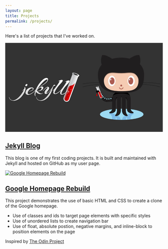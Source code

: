 ```yaml
---
layout: page
title: Projects
permalink: /projects/
---
```


Here's a list of projects that I've worked on. 

<div class='project'>
  <a href="/" target="_blank"><img src="/img/jekyll-github.jpg" alt="Jekyll and GitHub Logos"></a>
  <h2>
    <a href="/" target="_blank">Jekyll Blog</a>
  </h2>
  <div>
    <p>This blog is one of my first coding projects. It is built and maintained with Jekyll and hosted on GitHub as my user page.</p>  
  </div>

</div>

<div class='project'>
  <a href="/" target="_blank"><img src="https://www.google.com/images/branding/googlelogo/2x/googlelogo_color_272x92dp.png" alt="Google Homepage Rebuild"></a>
  <h2>
    <a href="/" target="_blank">Google Homepage Rebuild</a>
  </h2>
  <div>
    <p>This project demonstrates the use of basic HTML and CSS to create a clone of the Google homepage.</p>
    <ul>
	  <li>Use of classes and ids to target page elements with specific styles</li>
	  <li>Use of unordered lists to create navigation bar</li>
	  <li>Use of float, absolute postion, negative margins, and inline-block to position elements on the page</li>
	</ul>
	<p>Inspired by <a href="http://www.theodinproject.com/web-development-101/html-css" target="_blank">The Odin Project</a></p>
    </p>  
  </div>

</div>